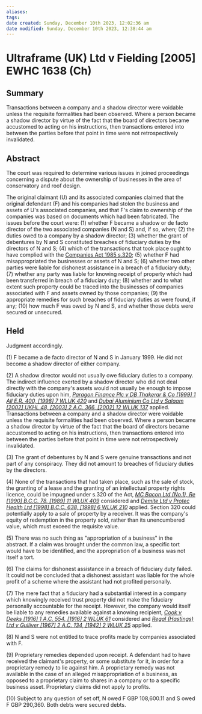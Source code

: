 ```yaml
---
aliases: 
tags: 
date created: Sunday, December 10th 2023, 12:02:36 am
date modified: Sunday, December 10th 2023, 12:38:44 am
---
```


# Ultraframe (UK) Ltd v Fielding [2005] EWHC 1638 (Ch)

## Summary

Transactions between a company and a shadow director were voidable unless the requisite formalities had been observed. Where a person became a shadow director by virtue of the fact that the board of directors became accustomed to acting on his instructions, then transactions entered into between the parties before that point in time were not retrospectively invalidated.

## Abstract

The court was required to determine various issues in joined proceedings concerning a dispute about the ownership of businesses in the area of conservatory and roof design.

The original claimant (U) and its associated companies claimed that the original defendant (F) and his companies had stolen the business and assets of U's associated companies, and that F's claim to ownership of the companies was based on documents which had been fabricated. The issues before the court were: (1) whether F became a shadow or de facto director of the two associated companies (N and S) and, if so, when; (2) the duties owed to a company by a shadow director; (3) whether the grant of debentures by N and S constituted breaches of fiduciary duties by the directors of N and S; (4) which of the transactions that took place ought to have complied with the [Companies Act 1985 s.320](https://uk.westlaw.com/Document/I94ABF0A1E44A11DA8D70A0E70A78ED65/View/FullText.html?originationContext=document&transitionType=DocumentItem&ppcid=c656ff014f154d84a081df7c5403a66d&contextData=(sc.Default)); (5) whether F had misappropriated the businesses or assets of N and S; (6) whether two other parties were liable for dishonest assistance in a breach of a fiduciary duty; (7) whether any party was liable for knowing receipt of property which had been transferred in breach of a fiduciary duty; (8) whether and to what extent such property could be traced into the businesses of companies associated with F and assets owned by those companies; (9) the appropriate remedies for such breaches of fiduciary duties as were found, if any; (10) how much F was owed by N and S, and whether those debts were secured or unsecured.

## Held

Judgment accordingly.

(1) F became a de facto director of N and S in January 1999. He did not become a shadow director of either company.

(2) A shadow director would not usually owe fiduciary duties to a company. The indirect influence exerted by a shadow director who did not deal directly with the company's assets would not usually be enough to impose fiduciary duties upon him, _[Paragon Finance Plc v DB Thakerar & Co [1999] 1 All E.R. 400, [1998] 7 WLUK 420](https://uk.westlaw.com/Document/I7F9E5220E43611DA8FC2A0F0355337E9/View/FullText.html?originationContext=document&transitionType=DocumentItem&ppcid=c656ff014f154d84a081df7c5403a66d&contextData=(sc.Default))_ and _[Dubai Aluminium Co Ltd v Salaam [2002] UKHL 48, [2003] 2 A.C. 366, [2002] 12 WLUK 137](https://uk.westlaw.com/Document/I9B82A9A0E42711DA8FC2A0F0355337E9/View/FullText.html?originationContext=document&transitionType=DocumentItem&ppcid=c656ff014f154d84a081df7c5403a66d&contextData=(sc.Default))_ applied. Transactions between a company and a shadow director were voidable unless the requisite formalities had been observed. Where a person became a shadow director by virtue of the fact that the board of directors became accustomed to acting on his instructions, then transactions entered into between the parties before that point in time were not retrospectively invalidated.

(3) The grant of debentures by N and S were genuine transactions and not part of any conspiracy. They did not amount to breaches of fiduciary duties by the directors.

(4) None of the transactions that had taken place, such as the sale of stock, the granting of a lease and the granting of an intellectual property rights licence, could be impugned under s.320 of the Act, _[MC Bacon Ltd (No.1), Re [1990] B.C.C. 78, [1989] 11 WLUK 409](https://uk.westlaw.com/Document/I76009ED0E43611DA8FC2A0F0355337E9/View/FullText.html?originationContext=document&transitionType=DocumentItem&ppcid=c656ff014f154d84a081df7c5403a66d&contextData=(sc.Default))_ considered and _[Demite Ltd v Protec Health Ltd [1998] B.C.C. 638, [1998] 6 WLUK 210](https://uk.westlaw.com/Document/I5A5381C0E43611DA8FC2A0F0355337E9/View/FullText.html?originationContext=document&transitionType=DocumentItem&ppcid=c656ff014f154d84a081df7c5403a66d&contextData=(sc.Default))_ applied. Section 320 could potentially apply to a sale of property by a receiver. It was the company's equity of redemption in the property sold, rather than its unencumbered value, which must exceed the requisite value.

(5) There was no such thing as "appropriation of a business" in the abstract. If a claim was brought under the common law, a specific tort would have to be identified, and the appropriation of a business was not itself a tort.

(6) The claims for dishonest assistance in a breach of fiduciary duty failed. It could not be concluded that a dishonest assistant was liable for the whole profit of a scheme where the assistant had not profited personally.

(7) The mere fact that a fiduciary had a substantial interest in a company which knowingly received trust property did not make the fiduciary personally accountable for the receipt. However, the company would itself be liable to any remedies available against a knowing recipient, _[Cook v Deeks [1916] 1 A.C. 554, [1916] 2 WLUK 61](https://uk.westlaw.com/Document/I8D985880E42711DA8FC2A0F0355337E9/View/FullText.html?originationContext=document&transitionType=DocumentItem&ppcid=c656ff014f154d84a081df7c5403a66d&contextData=(sc.Default))_ considered and _[Regal (Hastings) Ltd v Gulliver [1967] 2 A.C. 134, [1942] 2 WLUK 25](https://uk.westlaw.com/Document/I85352B90E42811DA8FC2A0F0355337E9/View/FullText.html?originationContext=document&transitionType=DocumentItem&ppcid=c656ff014f154d84a081df7c5403a66d&contextData=(sc.Default))_ applied.

(8) N and S were not entitled to trace profits made by companies associated with F.

(9) Proprietary remedies depended upon receipt. A defendant had to have received the claimant's property, or some substitute for it, in order for a proprietary remedy to lie against him. A proprietary remedy was not available in the case of an alleged misappropriation of a business, as opposed to a proprietary claim to shares in a company or to a specific business asset. Proprietary claims did not apply to profits.

(10) Subject to any question of set off, N owed F GBP 108,600.11 and S owed F GBP 290,360. Both debts were secured debts.
